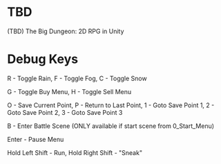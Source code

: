 # TBD
(TBD) The Big Dungeon: 2D RPG in Unity

# Debug Keys
R - Toggle Rain, F - Toggle Fog, C - Toggle Snow

G - Toggle Buy Menu, H - Toggle Sell Menu

O - Save Current Point, P - Return to Last Point, 1 - Goto Save Point 1, 2 - Goto Save Point 2, 3 - Goto Save Point 3

B - Enter Battle Scene (ONLY available if start scene from 0_Start_Menu)

Enter - Pause Menu

Hold Left Shift - Run, Hold Right Shift - "Sneak"
